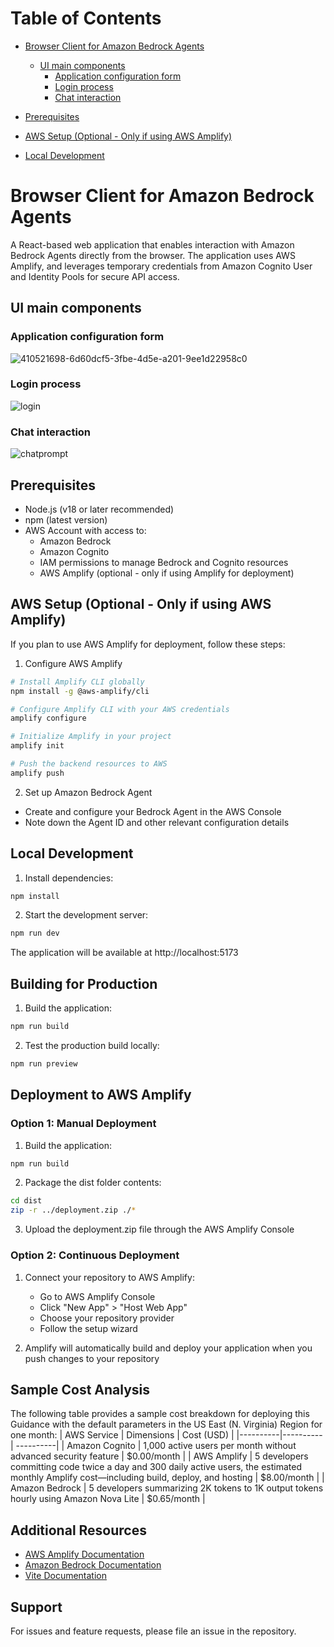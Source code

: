 # Table of Contents
- [Browser Client for Amazon Bedrock Agents](#browser-client-for-amazon-bedrock-agents)
  - [UI main components](#ui-main-components)
    - [Application configuration form](#application-configuration-form)
    - [Login process](#login-process)
    - [Chat interaction](#chat-interaction)
      
- [Prerequisites](#prerequisites)
- [AWS Setup (Optional - Only if using AWS Amplify)](#aws-setup-optional---only-if-using-aws-amplify)
- [Local Development](#local-development)


# Browser Client for Amazon Bedrock Agents

A React-based web application that enables interaction with Amazon Bedrock Agents directly from the browser. The application uses AWS Amplify, and leverages temporary credentials from Amazon Cognito User and Identity Pools for secure API access.

## UI main components

### Application configuration form
![410521698-6d60dcf5-3fbe-4d5e-a201-9ee1d22958c0](https://github.com/user-attachments/assets/a2421c88-6fb4-45d8-9deb-7146d1ffad97)

### Login process
![login](https://github.com/user-attachments/assets/c563e4d6-f17f-4699-9055-be88dcb11c69)

### Chat interaction
![chatprompt](https://github.com/user-attachments/assets/6ea57a4d-503a-4936-a2c4-a7d0c8b2b8a5)



## Prerequisites

- Node.js (v18 or later recommended)
- npm (latest version)
- AWS Account with access to:
  - Amazon Bedrock
  - Amazon Cognito
  - IAM permissions to manage Bedrock and Cognito resources
  - AWS Amplify (optional - only if using Amplify for deployment)

## AWS Setup (Optional - Only if using AWS Amplify)

If you plan to use AWS Amplify for deployment, follow these steps:

1. Configure AWS Amplify

```bash
# Install Amplify CLI globally
npm install -g @aws-amplify/cli

# Configure Amplify CLI with your AWS credentials
amplify configure

# Initialize Amplify in your project
amplify init

# Push the backend resources to AWS
amplify push
```

2. Set up Amazon Bedrock Agent
- Create and configure your Bedrock Agent in the AWS Console
- Note down the Agent ID and other relevant configuration details

## Local Development

1. Install dependencies:

```bash
npm install
```


2. Start the development server:

```bash
npm run dev
```

The application will be available at http://localhost:5173

## Building for Production

1. Build the application:

```bash
npm run build
```

2. Test the production build locally:

```bash
npm run preview
```

## Deployment to AWS Amplify

### Option 1: Manual Deployment
1. Build the application:

```bash
npm run build
```

2. Package the dist folder contents:

```bash
cd dist
zip -r ../deployment.zip ./*
```

3. Upload the deployment.zip file through the AWS Amplify Console

### Option 2: Continuous Deployment
1. Connect your repository to AWS Amplify:
   - Go to AWS Amplify Console
   - Click "New App" > "Host Web App"
   - Choose your repository provider
   - Follow the setup wizard

2. Amplify will automatically build and deploy your application when you push changes to your repository

## Sample Cost Analysis
The following table provides a sample cost breakdown for deploying this Guidance with the default parameters in the US East (N. Virginia) Region for one month:
| AWS Service | Dimensions | Cost (USD) |
|----------|----------| ----------|
| Amazon Cognito | 1,000 active users per month without advanced security feature | $0.00/month |
| AWS Amplify | 5 developers committing code twice a day and 300 daily active users, the estimated monthly Amplify cost—including build, deploy, and hosting | $8.00/month |
| Amazon Bedrock | 5 developers summarizing 2K tokens to 1K output tokens hourly using Amazon Nova Lite | $0.65/month |




## Additional Resources

- [AWS Amplify Documentation](https://docs.amplify.aws/)
- [Amazon Bedrock Documentation](https://docs.aws.amazon.com/bedrock/)
- [Vite Documentation](https://vitejs.dev/guide/)

## Support

For issues and feature requests, please file an issue in the repository.
